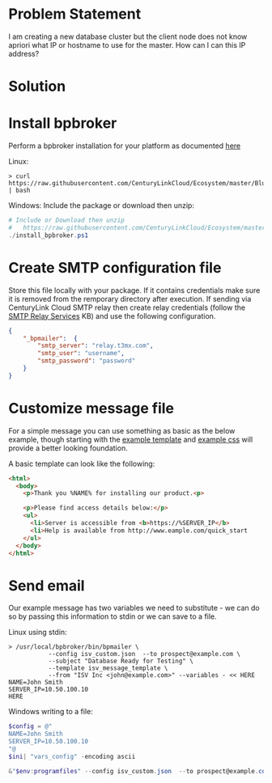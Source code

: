 # Problem Statement

I am creating a new database cluster but the client node does not know apriori what IP or hostname to use for the master.
How can I can this IP address?


# Solution

# Install bpbroker
Perform a bpbroker installation for your platform as documented [here](../README.md#installing)

Linux:
```shell
> curl https://raw.githubusercontent.com/CenturyLinkCloud/Ecosystem/master/Blueprints/Public%20Blueprint%20Source/BP%20Broker/Linux/install_bpbroker.sh | bash
```

Windows:
Include the package or download then unzip: 
```powershell
# Include or Download then unzip
#   https://raw.githubusercontent.com/CenturyLinkCloud/Ecosystem/master/Blueprints/Public Blueprint Source/BP Broker/Blueprints_Completed_Packages/Windows_bpbroker.zip
./install_bpbroker.ps1
```


# Create SMTP configuration file
Store this file locally with your package.  If it contains credentials make sure it is removed from the remporary directory after execution.
If sending via CenturyLink Cloud SMTP relay then create relay credentials (follow the 
[SMTP Relay Services](https://t3n.zendesk.com/entries/20902593-SMTP-Relay-Services-Simple-) KB) and use the following configuration.
```json
{
    "_bpmailer":  {
        "smtp_server": "relay.t3mx.com",
        "smtp_user": "username",
        "smtp_password": "password"
    }
}
```


# Customize message file
For a simple message you can use something as basic as the below example, though starting with the [example template](bpmailer_example_message_template) and 
[example css](bpmailer_example_message_css) will provide a better looking foundation.

A basic template can look like the following:

```html
<html>
  <body>
    <p>Thank you %NAME% for installing our product.<p>

    <p>Please find access details below:</p>
    <ul>
      <li>Server is accessible from <b>https://%SERVER_IP</b>
      <li>Help is available from http://www.eample.com/quick_start
    </ul>
  </body>
</html>
```


# Send email
Our example message has two variables we need to substitute - we can do so by passing this information to stdin or we can save to a file.

Linux using stdin:
```shell
> /usr/local/bpbroker/bin/bpmailer \
           --config isv_custom.json  --to prospect@example.com \
           --subject "Database Ready for Testing" \
           --template isv_message_template \
           --from "ISV Inc <john@example.com>" --variables - << HERE
NAME=John Smith
SERVER_IP=10.50.100.10
HERE
```

Windows writing to a file:
```powershell
$config = @"
NAME=John Smith
SERVER_IP=10.50.100.10
"@
$ini| "vars_config" -encoding ascii

&"$env:programfiles" --config isv_custom.json  --to prospect@example.com \ --subject "Database Ready for Testing" \ --template isv_message_template \ --from "ISV Inc <john@example.com>" --variables vars_config
```

